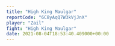 ```yaml
---
title: "High King Maulgar"
reportCode: "6C8yAqQ7W3kVjJnX"
player: "Zail"
fight: "High King Maulgar"
date: 2021-08-04T18:53:40.409000+00:00
---
```

